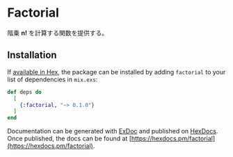 # Factorial

階乗 **n!** を計算する関数を提供する。

## Installation

If [available in Hex](https://hex.pm/docs/publish), the package can be installed
by adding `factorial` to your list of dependencies in `mix.exs`:

```elixir
def deps do
  [
    {:factorial, "~> 0.1.0"}
  ]
end
```

Documentation can be generated with [ExDoc](https://github.com/elixir-lang/ex_doc)
and published on [HexDocs](https://hexdocs.pm). Once published, the docs can
be found at [https://hexdocs.pm/factorial](https://hexdocs.pm/factorial).

